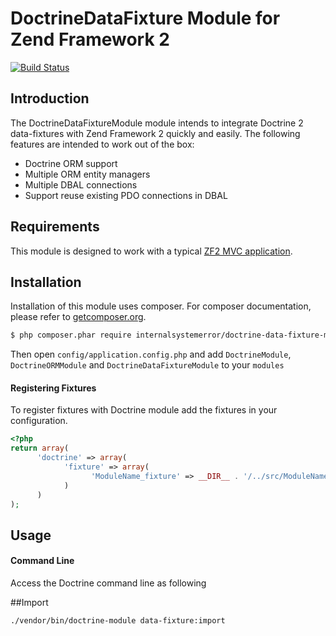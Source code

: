 # DoctrineDataFixture Module for Zend Framework 2

[![Build Status](https://travis-ci.org/internalsystemerror/DoctrineDataFixtureModule.png)](https://travis-ci.org/internalsystemerror/DoctrineDataFixtureModule)

## Introduction

The DoctrineDataFixtureModule module intends to integrate Doctrine 2
data-fixtures with Zend Framework 2 quickly and easily. The following features
are intended to work out of the box:

  - Doctrine ORM support
  - Multiple ORM entity managers
  - Multiple DBAL connections
  - Support reuse existing PDO connections in DBAL

## Requirements

This module is designed to work with a typical [ZF2 MVC application](https://github.com/zendframework/ZendSkeletonApplication).

## Installation

Installation of this module uses composer. For composer documentation, please
refer to [getcomposer.org](http://getcomposer.org/).

```sh
$ php composer.phar require internalsystemerror/doctrine-data-fixture-module:^1.0
```

Then open `config/application.config.php` and add `DoctrineModule`,
`DoctrineORMModule` and `DoctrineDataFixtureModule` to your `modules`

#### Registering Fixtures

To register fixtures with Doctrine module add the fixtures in your
configuration.

```php
<?php
return array(
      'doctrine' => array(
            'fixture' => array(
                  'ModuleName_fixture' => __DIR__ . '/../src/ModuleName/Fixture',
            )
      )
);
```

## Usage

#### Command Line
Access the Doctrine command line as following

##Import
```sh
./vendor/bin/doctrine-module data-fixture:import 
```
